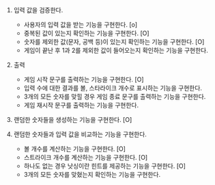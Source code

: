 1. 입력 값을 검증한다.
    - 사용자의 입력 값을 받는 기능을 구현한다. [o]
    - 중복된 값이 있는지 확인하는 기능을 구현한다. [O]
    - 숫자를 제외한 값(문자, 공백 등)이 있는지 확인하는 기능을 구현한다. [O]
    - 게임이 끝난 후 1과 2를 제외한 값이 들어오는지 확인하는 기능을 구현한다.

2. 출력
    - 게임 시작 문구를 출력하는 기능을 구현한다. [O]
    - 입력 수에 대한 결과를 볼, 스타라이크 개수로 표시하는 기능을 구현한다.
    - 3개의 모든 숫자를 맞힐 경우 게임 종료 문구를 출력하는 기능을 구현한다.
    - 게임 재시작 문구를 출력하는 기능을 구현한다.

3. 랜덤한 숫자들을 생성하는 기능을 구현한다. [O]

4. 랜덤한 숫자들과 입력 값을 비교하는 기능을 구현한다.
    - 볼 개수를 계산하는 기능을 구현한다. [O]
    - 스트라이크 개수를 계산하는 기능을 구현한다. [O]
    - 하나도 없는 경우 낫싱이란 힌트를 제공하는 기능을 구현한다. [O]
    - 3개의 모든 숫자를 맞혔는지 확인하는 기능을 구현한다.

